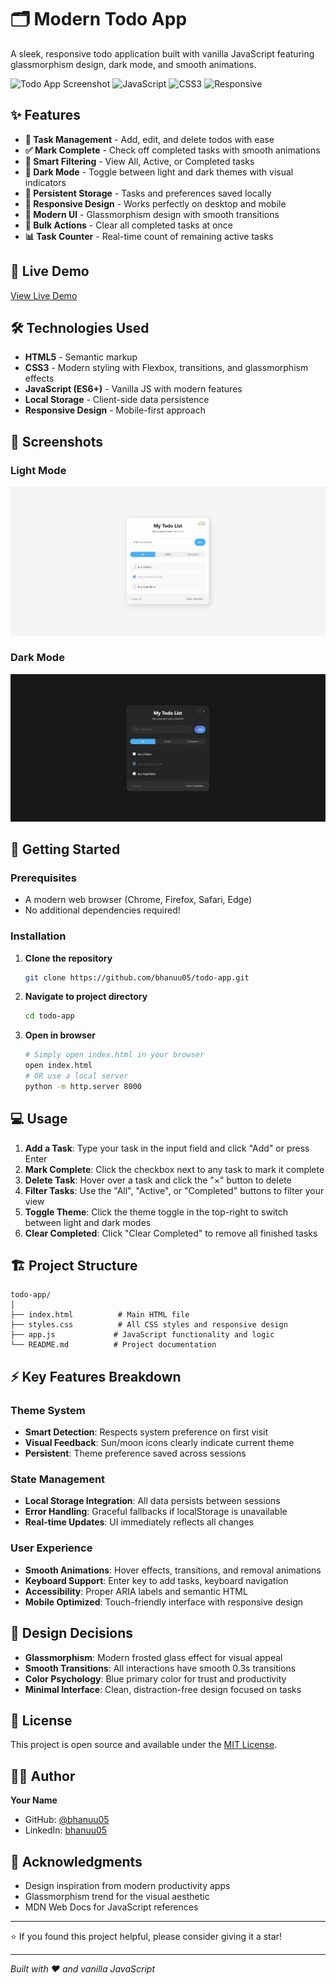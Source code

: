 # 🗂️ Modern Todo App

A sleek, responsive todo application built with vanilla JavaScript featuring glassmorphism design, dark mode, and smooth animations.

![Todo App Screenshot](https://img.shields.io/badge/Status-Complete-brightgreen) ![JavaScript](https://img.shields.io/badge/JavaScript-ES6+-yellow) ![CSS3](https://img.shields.io/badge/CSS3-Modern-blue) ![Responsive](https://img.shields.io/badge/Design-Responsive-purple)

## ✨ Features

- **📝 Task Management** - Add, edit, and delete todos with ease
- **✅ Mark Complete** - Check off completed tasks with smooth animations
- **🎯 Smart Filtering** - View All, Active, or Completed tasks
- **🌙 Dark Mode** - Toggle between light and dark themes with visual indicators
- **💾 Persistent Storage** - Tasks and preferences saved locally
- **📱 Responsive Design** - Works perfectly on desktop and mobile
- **🎨 Modern UI** - Glassmorphism design with smooth transitions
- **🧹 Bulk Actions** - Clear all completed tasks at once
- **📊 Task Counter** - Real-time count of remaining active tasks

## 🚀 Live Demo

[View Live Demo](https://todo-list-bhanuu.netlify.app/) 

## 🛠️ Technologies Used

- **HTML5** - Semantic markup
- **CSS3** - Modern styling with Flexbox, transitions, and glassmorphism effects
- **JavaScript (ES6+)** - Vanilla JS with modern features
- **Local Storage** - Client-side data persistence
- **Responsive Design** - Mobile-first approach

## 📸 Screenshots

### Light Mode
![Light Mode](https://github.com/bhanuu05/ToDo-list/blob/main/ScreenShots/lightTheme%20(1).png)

### Dark Mode
![Dark Mode](https://github.com/bhanuu05/ToDo-list/blob/main/ScreenShots/darkTheme.png)

## 🎯 Getting Started

### Prerequisites

- A modern web browser (Chrome, Firefox, Safari, Edge)
- No additional dependencies required!

### Installation

1. **Clone the repository**
   ```bash
   git clone https://github.com/bhanuu05/todo-app.git
   ```

2. **Navigate to project directory**
   ```bash
   cd todo-app
   ```

3. **Open in browser**
   ```bash
   # Simply open index.html in your browser
   open index.html
   # OR use a local server
   python -m http.server 8000
   ```

## 💻 Usage

1. **Add a Task**: Type your task in the input field and click "Add" or press Enter
2. **Mark Complete**: Click the checkbox next to any task to mark it complete
3. **Delete Task**: Hover over a task and click the "×" button to delete
4. **Filter Tasks**: Use the "All", "Active", or "Completed" buttons to filter your view
5. **Toggle Theme**: Click the theme toggle in the top-right to switch between light and dark modes
6. **Clear Completed**: Click "Clear Completed" to remove all finished tasks

## 🏗️ Project Structure

```
todo-app/
│
├── index.html          # Main HTML file
├── styles.css          # All CSS styles and responsive design
├── app.js             # JavaScript functionality and logic
└── README.md          # Project documentation
```

## ⚡ Key Features Breakdown

### Theme System
- **Smart Detection**: Respects system preference on first visit
- **Visual Feedback**: Sun/moon icons clearly indicate current theme
- **Persistent**: Theme preference saved across sessions

### State Management
- **Local Storage Integration**: All data persists between sessions
- **Error Handling**: Graceful fallbacks if localStorage is unavailable
- **Real-time Updates**: UI immediately reflects all changes

### User Experience
- **Smooth Animations**: Hover effects, transitions, and removal animations
- **Keyboard Support**: Enter key to add tasks, keyboard navigation
- **Accessibility**: Proper ARIA labels and semantic HTML
- **Mobile Optimized**: Touch-friendly interface with responsive design

## 🎨 Design Decisions

- **Glassmorphism**: Modern frosted glass effect for visual appeal
- **Smooth Transitions**: All interactions have smooth 0.3s transitions
- **Color Psychology**: Blue primary color for trust and productivity
- **Minimal Interface**: Clean, distraction-free design focused on tasks

## 📄 License

This project is open source and available under the [MIT License](LICENSE).

## 👨‍💻 Author

**Your Name**
- GitHub: [@bhanuu05](https://github.com/bhanuu05)
- LinkedIn: [bhanuu05](https://linkedin.com/in/bhanuu05)

## 🙏 Acknowledgments

- Design inspiration from modern productivity apps
- Glassmorphism trend for the visual aesthetic
- MDN Web Docs for JavaScript references

---

⭐ If you found this project helpful, please consider giving it a star!

---

*Built with ❤️ and vanilla JavaScript*
